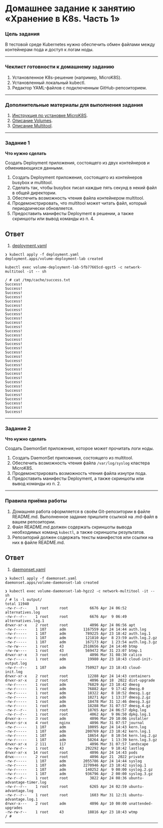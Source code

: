 # Домашнее задание к занятию «Хранение в K8s. Часть 1»

### Цель задания

В тестовой среде Kubernetes нужно обеспечить обмен файлами между контейнерам пода и доступ к логам ноды.

------

### Чеклист готовности к домашнему заданию

1. Установленное K8s-решение (например, MicroK8S).
2. Установленный локальный kubectl.
3. Редактор YAML-файлов с подключенным GitHub-репозиторием.

------

### Дополнительные материалы для выполнения задания

1. [Инструкция по установке MicroK8S](https://microk8s.io/docs/getting-started).
2. [Описание Volumes](https://kubernetes.io/docs/concepts/storage/volumes/).
3. [Описание Multitool](https://github.com/wbitt/Network-MultiTool).

------

### Задание 1 

**Что нужно сделать**

Создать Deployment приложения, состоящего из двух контейнеров и обменивающихся данными.

1. Создать Deployment приложения, состоящего из контейнеров busybox и multitool.
2. Сделать так, чтобы busybox писал каждые пять секунд в некий файл в общей директории.
3. Обеспечить возможность чтения файла контейнером multitool.
4. Продемонстрировать, что multitool может читать файл, который периодоически обновляется.
5. Предоставить манифесты Deployment в решении, а также скриншоты или вывод команды из п. 4.

## Ответ
1.    [deployment.yaml](./src/deployment.yaml)

```
❯ kubectl apply -f deployment.yaml
deployment.apps/volume-deployment-lab created
```

```
kubectl exec volume-deployment-lab-5fb77665cd-qgst5 -c network-multitool -it -- sh

/ # cat /tmp/cache/success.txt 
Success!
Success!
Success!
Success!
Success!
Success!
Success!
Success!
Success!
Success!
Success!
Success!
Success!
Success!
Success!
Success!
Success!
Success!
Success!
Success!
Success!
Success!
Success!
Success!
Success!
Success!
Success!
Success!
Success!
Success!
Success!
```
------

### Задание 2

**Что нужно сделать**

Создать DaemonSet приложения, которое может прочитать логи ноды.

1. Создать DaemonSet приложения, состоящего из multitool.
2. Обеспечить возможность чтения файла `/var/log/syslog` кластера MicroK8S.
3. Продемонстрировать возможность чтения файла изнутри пода.
4. Предоставить манифесты Deployment, а также скриншоты или вывод команды из п. 2.

------

### Правила приёма работы

1. Домашняя работа оформляется в своём Git-репозитории в файле README.md. Выполненное задание пришлите ссылкой на .md-файл в вашем репозитории.
2. Файл README.md должен содержать скриншоты вывода необходимых команд `kubectl`, а также скриншоты результатов.
3. Репозиторий должен содержать тексты манифестов или ссылки на них в файле README.md.

## Ответ

1.    [daemonset.yaml](./src/daemonset.yaml)
```
❯ kubectl apply -f daemonset.yaml
daemonset.apps/volume-daemonset-lab created

❯ kubectl exec volume-daemonset-lab-hgzz2 -c network-multitool -it -- sh
/ # ls -l output/
total 11940
-rw-r--r--    1 root     root          6676 Apr 24 06:52 alternatives.log
-rw-r--r--    1 root     root          6676 Apr  9 06:49 alternatives.log.1
drwxr-xr-x    2 root     root          4096 Apr 24 06:56 apt
-rw-r-----    1 107      adm        1167559 Apr 24 14:44 auth.log
-rw-r-----    1 107      adm         789225 Apr 23 18:42 auth.log.1
-rw-r-----    1 107      adm         121810 Apr  8 23:59 auth.log.2.gz
-rw-r-----    1 107      adm         167173 Apr  1 23:54 auth.log.3.gz
-rw-rw----    1 root     43         2518656 Apr 24 14:40 btmp
-rw-rw----    1 root     43          569472 Mar 31 23:07 btmp.1
drwxr-xr-x    3 root     root          4096 Mar 31 08:30 calico
-rw-r-----    1 root     adm          19980 Apr 23 18:43 cloud-init-output.log
-rw-r--r--    1 107      adm         750927 Apr 23 18:43 cloud-init.log
drwxr-xr-x    2 root     root         12288 Apr 24 14:43 containers
drwxr-xr-x    2 root     root          4096 Apr 18  2022 dist-upgrade
-rw-r-----    1 root     adm          76829 Apr 23 18:42 dmesg
-rw-r-----    1 root     adm          76882 Apr  9 17:42 dmesg.0
-rw-r-----    1 root     adm          18322 Apr  8 10:52 dmesg.1.gz
-rw-r-----    1 root     adm          18271 Apr  1 13:37 dmesg.2.gz
-rw-r-----    1 root     adm          18478 Mar 31 12:46 dmesg.3.gz
-rw-r-----    1 root     adm          18288 Mar 31 07:57 dmesg.4.gz
-rw-r--r--    1 root     root         18765 Apr 24 06:57 dpkg.log
-rw-r--r--    1 root     root          4062 Apr  9 06:50 dpkg.log.1
drwxr-x---    3 root     adm           4096 Mar 29 10:06 installer
drwxr-sr-x    4 root     nginx         4096 Mar 31 07:57 journal
-rw-r-----    1 107      adm          10095 Apr 24 14:43 kern.log
-rw-r-----    1 107      adm         200769 Apr 23 18:42 kern.log.1
-rw-r-----    1 107      adm          18654 Apr  8 10:54 kern.log.2.gz
-rw-r-----    1 107      adm          58264 Apr  1 13:39 kern.log.3.gz
drwxr-xr-x    2 111      117           4096 Mar 31 07:57 landscape
-rw-rw-r--    1 root     43          292292 Apr  9 18:42 lastlog
drwxr-xr-x   14 root     root          4096 Apr 24 14:43 pods
drwx------    2 root     root          4096 Apr 21  2022 private
-rw-r-----    1 107      adm        2055786 Apr 24 14:44 syslog
-rw-r-----    1 107      adm        2270946 Apr 23 18:42 syslog.1
-rw-r-----    1 107      adm         140252 Apr  9 00:00 syslog.2.gz
-rw-r-----    1 107      adm         936796 Apr  2 00:00 syslog.3.gz
-rw-r--r--    1 root     root          3822 Apr 24 08:36 ubuntu-advantage-timer.log
-rw-r--r--    1 root     root          6265 Apr 24 02:59 ubuntu-advantage.log
-rw-r--r--    1 root     root          1603 Mar 31 12:31 ubuntu-advantage.log.1
drwxr-x---    2 root     adm           4096 Apr 10 00:00 unattended-upgrades
-rw-rw-r--    1 root     43           18816 Apr 23 18:43 wtmp
/ # 
```
------
